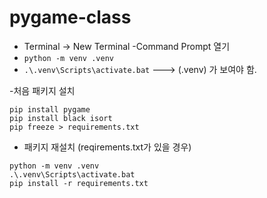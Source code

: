 # pygame-class

- Terminal -> New Terminal
-Command Prompt 열기
- `python -m venv .venv` 
- `.\.venv\Scripts\activate.bat`
---> (.venv) 가 보여야 함.

-처음 패키지 설치
```shell
pip install pygame
pip install black isort
pip freeze > requirements.txt
```

- 패키지 재설치 (reqirements.txt가 있을 경우)




```shell
python -m venv .venv
.\.venv\Scripts\activate.bat
pip install -r requirements.txt
```